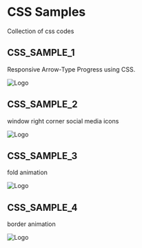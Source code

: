 
# CSS Samples

Collection of css codes




## CSS_SAMPLE_1
Responsive Arrow-Type Progress using CSS.

![Logo](https://github.com/mailtodanish/CSS-Samples/blob/main/CSS_SAMPLE_1/img/CPT2203092336-841x116.gif)

## CSS_SAMPLE_2
window right corner social media icons

![Logo](https://github.com/mailtodanish/CSS-Samples/blob/main/CSS_SAMPLE_2/img/CPT2203101616-245x473.gif)


## CSS_SAMPLE_3
fold animation

![Logo](https://github.com/mailtodanish/CSS-Samples/blob/main/CSS_SAMPLE_3/img/CPT2206160842-1048x212.gif)


## CSS_SAMPLE_4
border animation

![Logo](https://github.com/mailtodanish/CSS-Samples/blob/main/CSS_SAMPLE_4/img/CPT2208032032-230x102.gif)




